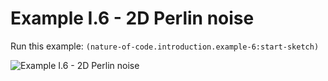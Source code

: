 # Example I.6 - 2D Perlin noise

Run this example: `(nature-of-code.introduction.example-6:start-sketch)`

![Example I.6 - 2D Perlin
noise](/screenshots/Example%20I.6%20-%202D%20Perlin%20noise.gif)
